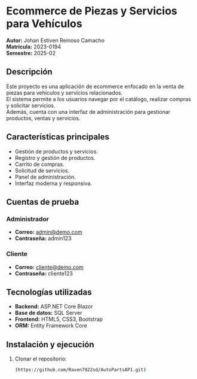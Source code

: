 # Ecommerce de Piezas y Servicios para Vehículos

**Autor:** Johan Estiven Reinoso Camacho  
**Matrícula:** 2023-0194  
**Semestre:** 2025-02  

## Descripción
Este proyecto es una aplicación de ecommerce enfocado en la venta de piezas para vehículos y servicios relacionados.  
El sistema permite a los usuarios navegar por el catálogo, realizar compras y solicitar servicios.  
Además, cuenta con una interfaz de administración para gestionar productos, ventas y servicios.

## Características principales
- Gestión de productos y servicios.
- Registro y gestión de productos.
- Carrito de compras.
- Solicitud de servicios.
- Panel de administración.
- Interfaz moderna y responsiva.

## Cuentas de prueba
### Administrador
- **Correo:** admin@demo.com  
- **Contraseña:** admin123  

### Cliente
- **Correo:** cliente@demo.com  
- **Contraseña:** cliente123  


## Tecnologías utilizadas
- **Backend:** ASP.NET Core Blazor  
- **Base de datos:** SQL Server  
- **Frontend:** HTML5, CSS3, Bootstrap  
- **ORM:** Entity Framework Core  

## Instalación y ejecución
1. Clonar el repositorio:
   ```bash
   (https://github.com/Raven7922sd/AutoPartsAP1.git)
